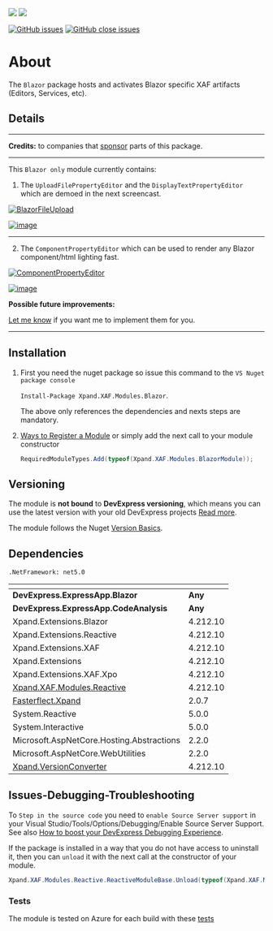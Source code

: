![](https://xpandshields.azurewebsites.net/nuget/v/Xpand.XAF.Modules.Blazor.svg?&style=flat) ![](https://xpandshields.azurewebsites.net/nuget/dt/Xpand.XAF.Modules.Blazor.svg?&style=flat)

[![GitHub issues](https://xpandshields.azurewebsites.net/github/issues/eXpandFramework/expand/Blazor.svg)](https://github.com/eXpandFramework/eXpand/issues?utf8=%E2%9C%93&q=is%3Aissue+is%3Aopen+sort%3Aupdated-desc+label%3AReactive.XAF+label%3ABlazor) [![GitHub close issues](https://xpandshields.azurewebsites.net/github/issues-closed/eXpandFramework/eXpand/Blazor.svg)](https://github.com/eXpandFramework/eXpand/issues?utf8=%E2%9C%93&q=is%3Aissue+is%3Aclosed+sort%3Aupdated-desc+label%3AReactive.XAF+label%3ABlazor)
# About 

The `Blazor` package hosts and activates Blazor specific XAF artifacts (Editors, Services, etc).

## Details

---

**Credits:** to companies that [sponsor](https://github.com/sponsors/apobekiaris) parts of this package.

---

This `Blazor only` module currently contains: 

1. The `UploadFilePropertyEditor` and the `DisplayTextPropertyEditor` which are demoed in the next screencast.

<twitter tags="#Blazor">

[![BlazorFileUpload](https://user-images.githubusercontent.com/159464/102690443-2274fe00-420e-11eb-88e9-0d5014a7280c.gif)
](https://youtu.be/SroXOxf_m74)

</twitter>

[![image](https://user-images.githubusercontent.com/159464/87556331-2fba1980-c6bf-11ea-8a10-e525dda86364.png)](https://youtu.be/SroXOxf_m74)

---

2. The `ComponentPropertyEditor` which can be used to render any Blazor component/html lighting fast. 

<twitter tags="#WinForms #WebForms">

[![ComponentPropertyEditor](https://user-images.githubusercontent.com/131656/109025740-aee8e480-76c7-11eb-8b05-5dc4675fb924.gif)
](2)

</twitter>


[![image](https://user-images.githubusercontent.com/159464/87556331-2fba1980-c6bf-11ea-8a10-e525dda86364.png)](https://youtu.be/VyP53DkIgTc)


**Possible future improvements:**

[Let me know](https://github.com/sponsors/apobekiaris) if you want me to implement them for you.

---


## Installation 
1. First you need the nuget package so issue this command to the `VS Nuget package console` 

   `Install-Package Xpand.XAF.Modules.Blazor`.

    The above only references the dependencies and nexts steps are mandatory.

2. [Ways to Register a Module](https://documentation.devexpress.com/eXpressAppFramework/118047/Concepts/Application-Solution-Components/Ways-to-Register-a-Module)
or simply add the next call to your module constructor
    ```cs
    RequiredModuleTypes.Add(typeof(Xpand.XAF.Modules.BlazorModule));
    ```
## Versioning
The module is **not bound** to **DevExpress versioning**, which means you can use the latest version with your old DevExpress projects [Read more](https://github.com/eXpandFramework/XAF/tree/master/tools/Xpand.VersionConverter).

The module follows the Nuget [Version Basics](https://docs.microsoft.com/en-us/nuget/reference/package-versioning#version-basics).
## Dependencies
`.NetFramework: net5.0`

|<!-- -->|<!-- -->
|----|----
|**DevExpress.ExpressApp.Blazor**|**Any**
 |**DevExpress.ExpressApp.CodeAnalysis**|**Any**
|Xpand.Extensions.Blazor|4.212.10
 |Xpand.Extensions.Reactive|4.212.10
 |Xpand.Extensions.XAF|4.212.10
 |Xpand.Extensions|4.212.10
 |Xpand.Extensions.XAF.Xpo|4.212.10
 |[Xpand.XAF.Modules.Reactive](https://github.com/eXpandFramework/Reactive.XAF/tree/master/src/Modules/Xpand.XAF.Modules.Reactive)|4.212.10
 |[Fasterflect.Xpand](https://github.com/eXpandFramework/Fasterflect)|2.0.7
 |System.Reactive|5.0.0
 |System.Interactive|5.0.0
 |Microsoft.AspNetCore.Hosting.Abstractions|2.2.0
 |Microsoft.AspNetCore.WebUtilities|2.2.0
 |[Xpand.VersionConverter](https://github.com/eXpandFramework/Reactive.XAF/tree/master/tools/Xpand.VersionConverter)|4.212.10

## Issues-Debugging-Troubleshooting

To `Step in the source code` you need to `enable Source Server support` in your Visual Studio/Tools/Options/Debugging/Enable Source Server Support. See also [How to boost your DevExpress Debugging Experience](https://github.com/eXpandFramework/DevExpress.XAF/wiki/How-to-boost-your-DevExpress-Debugging-Experience#1-index-the-symbols-to-your-custom-devexpresss-installation-location).

If the package is installed in a way that you do not have access to uninstall it, then you can `unload` it with the next call at the constructor of your module.
```cs
Xpand.XAF.Modules.Reactive.ReactiveModuleBase.Unload(typeof(Xpand.XAF.Modules.Blazor.BlazorModule))
```



### Tests

The module is tested on Azure for each build with these [tests](https://github.com/eXpandFramework/Packages/tree/master/src/Tests/Blazor)


